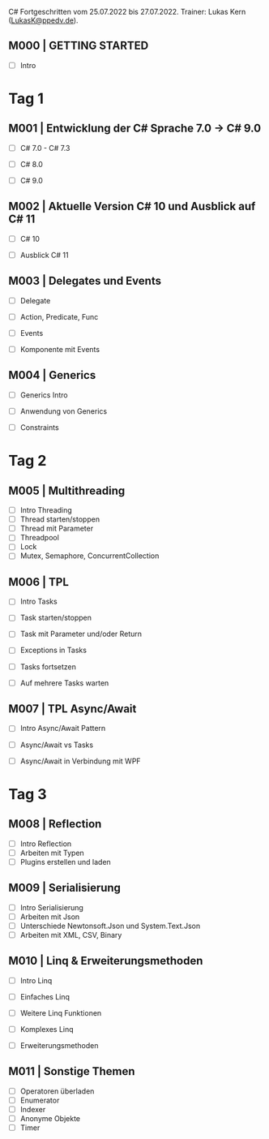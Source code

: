 C# Fortgeschritten vom 25.07.2022 bis 27.07.2022. Trainer: Lukas Kern (LukasK@ppedv.de).

## M000 | GETTING STARTED
- [ ] Intro

# Tag 1

## M001 | Entwicklung der C# Sprache 7.0 -> C# 9.0

- [ ] C# 7.0 - C# 7.3
- [ ] C# 8.0
- [ ] C# 9.0


## M002 | Aktuelle Version C# 10 und Ausblick auf C# 11

- [ ] C# 10
- [ ] Ausblick C# 11


## M003 | Delegates und Events

- [ ] Delegate
- [ ] Action, Predicate, Func
- [ ] Events
- [ ] Komponente mit Events


## M004 | Generics

- [ ] Generics Intro
- [ ] Anwendung von Generics
- [ ] Constraints



# Tag 2

## M005 | Multithreading

- [ ] Intro Threading
- [ ] Thread starten/stoppen
- [ ] Thread mit Parameter
- [ ] Threadpool
- [ ] Lock
- [ ] Mutex, Semaphore, ConcurrentCollection

## M006 | TPL

- [ ] Intro Tasks
- [ ] Task starten/stoppen
- [ ] Task mit Parameter und/oder Return
- [ ] Exceptions in Tasks
- [ ] Tasks fortsetzen
- [ ] Auf mehrere Tasks warten


## M007 | TPL Async/Await

- [ ] Intro Async/Await Pattern
- [ ] Async/Await vs Tasks
- [ ] Async/Await in Verbindung mit WPF


# Tag 3

## M008 | Reflection

- [ ] Intro Reflection
- [ ] Arbeiten mit Typen
- [ ] Plugins erstellen und laden

## M009 | Serialisierung

- [ ] Intro Serialisierung
- [ ] Arbeiten mit Json
- [ ] Unterschiede Newtonsoft.Json und System.Text.Json
- [ ] Arbeiten mit XML, CSV, Binary

## M010 | Linq & Erweiterungsmethoden

- [ ] Intro Linq
- [ ] Einfaches Linq
- [ ] Weitere Linq Funktionen
- [ ] Komplexes Linq
- [ ] Erweiterungsmethoden


## M011 | Sonstige Themen

- [ ] Operatoren überladen
- [ ] Enumerator
- [ ] Indexer
- [ ] Anonyme Objekte
- [ ] Timer